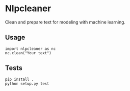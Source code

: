 # Nlpcleaner
Clean and prepare text for modeling with machine learning.

## Usage

```
import nlpcleaner as nc
nc.clean("Your text")
```

## Tests

```
pip install .
python setup.py test
```
